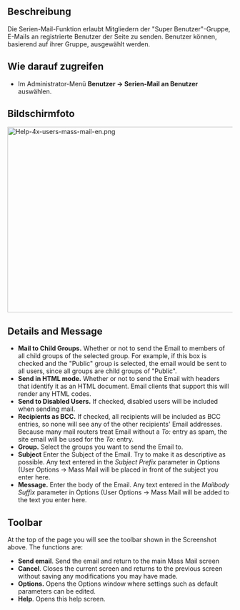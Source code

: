 <!-- Filename: Help4.x:Mass_Mail_Users / Display title: Serien-Mail an Benutzer -->

## Beschreibung

Die Serien-Mail-Funktion erlaubt Mitgliedern der "Super
Benutzer"-Gruppe, E-Mails an registrierte Benutzer der Seite zu senden.
Benutzer können, basierend auf ihrer Gruppe, ausgewählt werden.

## Wie darauf zugreifen

- Im Administrator-Menü **Benutzer → Serien-Mail an Benutzer**
  auswählen.

## Bildschirmfoto

<img
src="https://docs.joomla.org/images/2/2b/Help-4x-users-mass-mail-en.png"
decoding="async" data-file-width="800" data-file-height="416"
width="800" height="416" alt="Help-4x-users-mass-mail-en.png" />

## Details and Message

- **Mail to Child Groups.** Whether or not to send the Email to members
  of all child groups of the selected group. For example, if this box is
  checked and the "Public" group is selected, the email would be sent to
  all users, since all groups are child groups of "Public".
- **Send in HTML mode.** Whether or not to send the Email with headers
  that identify it as an HTML document. Email clients that support this
  will render any HTML codes.
- **Send to Disabled Users.** If checked, disabled users will be
  included when sending mail.
- **Recipients as BCC.** If checked, all recipients will be included as
  BCC entries, so none will see any of the other recipients' Email
  addresses. Because many mail routers treat Email without a *To:* entry
  as spam, the site email will be used for the *To:* entry.
- **Group.** Select the groups you want to send the Email to.
- **Subject** Enter the Subject of the Email. Try to make it as
  descriptive as possible. Any text entered in the *Subject Prefix*
  parameter in Options (User Options → Mass Mail
  will be placed in front of the subject you enter here.
- **Message.** Enter the body of the Email. Any text entered in the
  *Mailbody Suffix* parameter in Options (User Options → Mass Mail
  will be added to the text you enter here.

## Toolbar

At the top of the page you will see the toolbar shown in the
Screenshot above. The functions are:

- **Send email**. Send the email and return to the main Mass Mail screen
- **Cancel**. Closes the current screen and returns to the previous
  screen without saving any modifications you may have made.
- **Options.** Opens the Options window where settings such as default
  parameters can be edited.
- **Help**. Opens this help screen.
